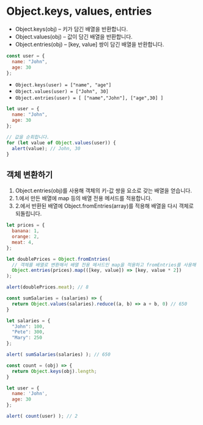 # Object.keys, values, entries

- Object.keys(obj) – 키가 담긴 배열을 반환합니다.
- Object.values(obj) – 값이 담긴 배열을 반환합니다.
- Object.entries(obj) – [key, value] 쌍이 담긴 배열을 반환합니다.

```js
const user = {
  name: "John",
  age: 30
};
```
- `Object.keys(user) = ["name", "age"]`
- `Object.values(user) = ["John", 30]`
- `Object.entries(user) = [ ["name","John"], ["age",30] ]`

```js
let user = {
  name: "John",
  age: 30
};

// 값을 순회합니다.
for (let value of Object.values(user)) {
  alert(value); // John, 30
}
```

## 객체 변환하기
 1. Object.entries(obj)를 사용해 객체의 키-값 쌍을 요소로 갖는 배열을 얻습니다.
2. 1.에서 만든 배열에 map 등의 배열 전용 메서드를 적용합니다.
3. 2.에서 반환된 배열에 Object.fromEntries(array)를 적용해 배열을 다시 객체로 되돌립니다.

```js
let prices = {
  banana: 1,
  orange: 2,
  meat: 4,
};

let doublePrices = Object.fromEntries(
  // 객체를 배열로 변환해서 배열 전용 메서드인 map을 적용하고 fromEntries를 사용해 배열을 다시 객체로 되돌립니다.
  Object.entries(prices).map(([key, value]) => [key, value * 2])
);

alert(doublePrices.meat); // 8
```

```js
const sumSalaries = (salaries) => {
  return Object.values(salaries).reduce((a, b) => a + b, 0) // 650
}

let salaries = {
  "John": 100,
  "Pete": 300,
  "Mary": 250
};

alert( sumSalaries(salaries) ); // 650
```

```js
const count = (obj) => {
  return Object.keys(obj).length;
}

let user = {
  name: 'John',
  age: 30
};

alert( count(user) ); // 2
```